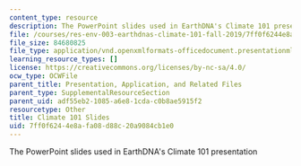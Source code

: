 ```yaml
---
content_type: resource
description: The PowerPoint slides used in EarthDNA's Climate 101 presentation
file: /courses/res-env-003-earthdnas-climate-101-fall-2019/7ff0f6244e8afa08d88c20a9084cb1e0_Climate_101.pptx
file_size: 84680825
file_type: application/vnd.openxmlformats-officedocument.presentationml.presentation
learning_resource_types: []
license: https://creativecommons.org/licenses/by-nc-sa/4.0/
ocw_type: OCWFile
parent_title: Presentation, Application, and Related Files
parent_type: SupplementalResourceSection
parent_uid: adf55eb2-1085-a6e8-1cda-c0b8ae5915f2
resourcetype: Other
title: Climate 101 Slides
uid: 7ff0f624-4e8a-fa08-d88c-20a9084cb1e0
---
```

The PowerPoint slides used in EarthDNA's Climate 101 presentation
